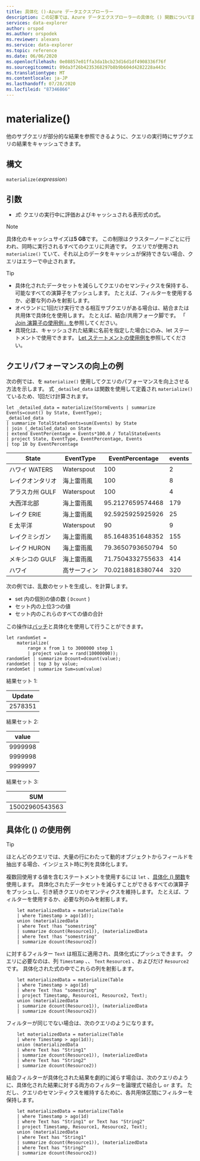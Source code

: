 ```yaml
---
title: 具体化 ()-Azure データエクスプローラー
description: この記事では、Azure データエクスプローラーの具体化 () 関数について説明します。
services: data-explorer
author: orspod
ms.author: orspodek
ms.reviewer: alexans
ms.service: data-explorer
ms.topic: reference
ms.date: 06/06/2020
ms.openlocfilehash: 0e08857e01ffa3da1bcb23d16d1df4908336f76f
ms.sourcegitcommit: 09da3f26b4235368297b8b9b604d4282228a443c
ms.translationtype: MT
ms.contentlocale: ja-JP
ms.lasthandoff: 07/28/2020
ms.locfileid: "87346866"
---
```

# <a name="materialize"></a>materialize()

他のサブクエリが部分的な結果を参照できるように、クエリの実行時にサブクエリの結果をキャッシュできます。
 
## <a name="syntax"></a>構文

`materialize(`*expression*`)`

## <a name="arguments"></a>引数

* *式*: クエリの実行中に評価およびキャッシュされる表形式の式。

> [!NOTE]
> 具体化のキャッシュサイズは**5 GB**です。 この制限はクラスターノードごとに行われ、同時に実行されるすべてのクエリに共通です。 クエリでが使用され `materialize()` ていて、それ以上のデータをキャッシュが保持できない場合、クエリはエラーで中止されます。

>[!TIP]
>
>* 具体化されたデータセットを減らしてクエリのセマンティクスを保持する、可能なすべての演算子をプッシュします。 たとえば、フィルターを使用するか、必要な列のみを射影します。
>* オペランドに1回だけ実行できる相互サブクエリがある場合は、結合または共用体で具体化を使用します。 たとえば、結合/共用フォーク脚です。 「 [Join 演算子の使用例」を](#examples-of-query-performance-improvement)参照してください。
>* 具現化は、キャッシュされた結果に名前を指定した場合にのみ、let ステートメントで使用できます。 [Let ステートメントの使用例を](#examples-of-using-materialize)参照してください。

## <a name="examples-of-query-performance-improvement"></a>クエリパフォーマンスの向上の例

次の例では、を `materialize()` 使用してクエリのパフォーマンスを向上させる方法を示します。
式 `_detailed_data` は関数を使用して定義され `materialize()` ているため、1回だけ計算されます。

<!-- csl: https://help.kusto.windows.net/Samples -->
```kusto
let _detailed_data = materialize(StormEvents | summarize Events=count() by State, EventType);
_detailed_data
| summarize TotalStateEvents=sum(Events) by State
| join (_detailed_data) on State
| extend EventPercentage = Events*100.0 / TotalStateEvents
| project State, EventType, EventPercentage, Events
| top 10 by EventPercentage
```

|State|EventType|EventPercentage|events|
|---|---|---|---|
|ハワイ WATERS|Waterspout|100|2|
|レイクオンタリオ|海上雷雨風|100|8|
|アラスカ州 GULF|Waterspout|100|4|
|大西洋北部|海上雷雨風|95.2127659574468|179|
|レイク ERIE|海上雷雨風|92.5925925925926|25|
|E 太平洋|Waterspout|90|9|
|レイクミシガン|海上雷雨風|85.1648351648352|155|
|レイク HURON|海上雷雨風|79.3650793650794|50|
|メキシコの GULF|海上雷雨風|71.7504332755633|414|
|ハワイ|高サーフィン|70.0218818380744|320|


次の例では、乱数のセットを生成し、を計算します。 
* set 内の個別の値の数 ( `Dcount` )
* セット内の上位3つの値 
* セット内のこれらのすべての値の合計 
 
この操作は[バッチ](batches.md)と具体化を使用して行うことができます。

<!-- csl: https://help.kusto.windows.net/Samples -->
```kusto
let randomSet = 
    materialize(
        range x from 1 to 3000000 step 1
        | project value = rand(10000000));
randomSet | summarize Dcount=dcount(value);
randomSet | top 3 by value;
randomSet | summarize Sum=sum(value)
```

結果セット 1:  

|Update|
|---|
|2578351|

結果セット 2: 

|value|
|---|
|9999998|
|9999998|
|9999997|

結果セット 3: 

|SUM|
|---|
|15002960543563|

## <a name="examples-of-using-materialize"></a>具体化 () の使用例

> [!TIP]
> ほとんどのクエリでは、大量の行にわたって動的オブジェクトからフィールドを抽出する場合、インジェスト時に列を具体化します。

複数回使用する値を含むステートメントを使用するには `let` 、[具体化 () 関数](./materializefunction.md)を使用します。 具体化されたデータセットを減らすことができるすべての演算子をプッシュし、引き続きクエリのセマンティクスを維持します。 たとえば、フィルターを使用するか、必要な列のみを射影します。

```kusto
    let materializedData = materialize(Table
    | where Timestamp > ago(1d));
    union (materializedData
    | where Text !has "somestring"
    | summarize dcount(Resource1)), (materializedData
    | where Text !has "somestring"
    | summarize dcount(Resource2))
```

に対するフィルター `Text` は相互に適用され、具体化式にプッシュできます。
クエリに必要なのは、列 `Timestamp` 、、 `Text` `Resource1` 、およびだけ `Resource2` です。 具体化された式の中でこれらの列を射影します。
    
```kusto
    let materializedData = materialize(Table
    | where Timestamp > ago(1d)
    | where Text !has "somestring"
    | project Timestamp, Resource1, Resource2, Text);
    union (materializedData
    | summarize dcount(Resource1)), (materializedData
    | summarize dcount(Resource2))
```
    
フィルターが同じでない場合は、次のクエリのようになります。  

```kusto
    let materializedData = materialize(Table
    | where Timestamp > ago(1d));
    union (materializedData
    | where Text has "String1"
    | summarize dcount(Resource1)), (materializedData
    | where Text has "String2"
    | summarize dcount(Resource2))
 ```

結合フィルターが具体化された結果を劇的に減らす場合は、次のクエリのように、具体化された結果に対する両方のフィルターを論理式で結合し `or` ます。 ただし、クエリのセマンティクスを維持するために、各共用体区間にフィルターを保持します。
     
```kusto
    let materializedData = materialize(Table
    | where Timestamp > ago(1d)
    | where Text has "String1" or Text has "String2"
    | project Timestamp, Resource1, Resource2, Text);
    union (materializedData
    | where Text has "String1"
    | summarize dcount(Resource1)), (materializedData
    | where Text has "String2"
    | summarize dcount(Resource2))
```
    
